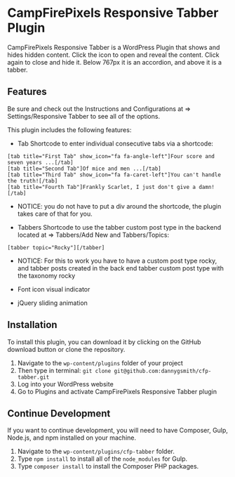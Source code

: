 # CampFirePixels Responsive Tabber Plugin

CampFirePixels Responsive Tabber is a WordPress Plugin that shows and hides hidden content.  Click the icon to open and reveal the content. Click again to close and hide it. Below 767px it is an accordion, and above it is a tabber.

## Features

Be sure and check out the Instructions and Configurations at => Settings/Responsive Tabber to see all of the options.

This plugin includes the following features:

- Tab Shortcode to enter individual consecutive tabs via a shortcode: 
```
[tab title="First Tab" show_icon="fa fa-angle-left"]Four score and seven years ...[/tab]
[tab title="Second Tab"]Of mice and men ...[/tab]
[tab title="Third Tab" show_icon="fa fa-caret-left"]You can't handle the truth![/tab]
[tab title="Fourth Tab"]Frankly Scarlet, I just don't give a damn![/tab]
```
- NOTICE: you do not have to put a div around the shortcode, the plugin takes care of that for you.

- Tabbers Shortcode to use the tabber custom post type in the backend located at => Tabbers/Add New and Tabbers/Topics: 

```
[tabber topic="Rocky"][/tabber]
```
- NOTICE: For this to work you have to have a custom post type rocky, and tabber posts created in the back end tabber custom post type with the taxonomy rocky


- Font icon visual indicator
- jQuery sliding animation

## Installation

To install this plugin, you can download it by clicking on the GitHub download button or clone the repository.

1. Navigate to the `wp-content/plugins` folder of your project
2. Then type in terminal: `git clone git@github.com:dannygsmith/cfp-tabber.git`
3. Log into your WordPress website
4. Go to Plugins and activate CampFirePixels Responsive Tabber plugin

## Continue Development
If you want to continue development, you will need to have Composer, Gulp, Node.js, and npm installed on your machine.  

1. Navigate to the `wp-content/plugins/cfp-tabber` folder.  
2. Type `npm install` to install all of the `node_modules` for Gulp.
3. Type `composer install` to install the Composer PHP packages.
